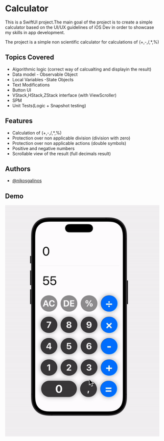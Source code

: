 
# Calculator

This is a SwiftUI project.The main goal of the project is to create a simple calculator based on the UI/UX guidelines of iOS Dev in order  to showcase my skills in app development.

The project is a simple non scientific calculator for 
calculations of (+,-,/,*,%)

## Topics Covered

- Algorithmic logic (correct way of calcualting and displayin the result)
- Data model - Observable Object
- Local Variables -State Objects
- Text Modifications
- Button UI
- VStack,HStack,ZStack interface (with ViewScroller)
- SPM
- Unit Tests(Logic + Snapshot testing)
## Features

- Calculation of (+,-,/,*,%)
- Protection over non applicable division (division with zero)
- Protection over non applicable actions (double symbols)
- Positive and negative numbers
- Scrollable view of the result (full decimals result)


## Authors

- [@nikosgalinos](https://github.com/ngalinos95)


## Demo
![](https://github.com/ngalinos95/iOS-Calculator/blob/main/calculator.gif)



